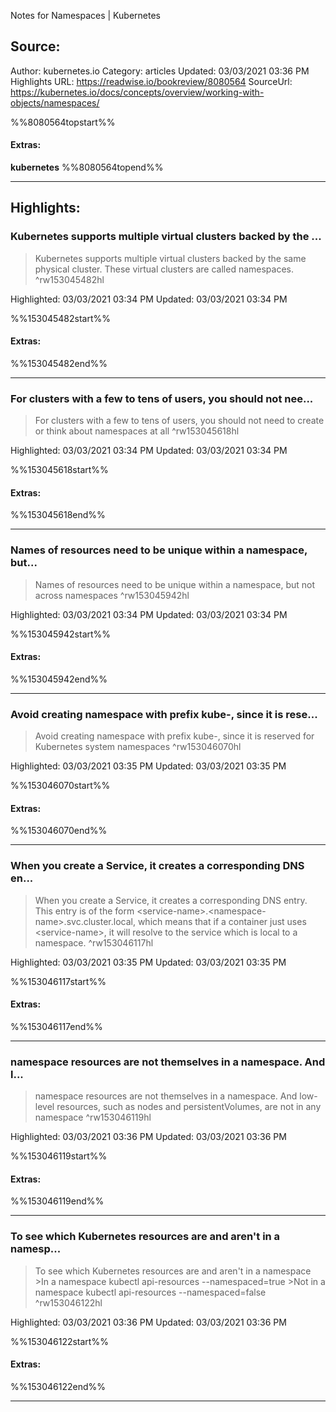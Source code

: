 Notes for Namespaces | Kubernetes

## Source:
Author: kubernetes.io
Category: articles
Updated: 03/03/2021 03:36 PM
Highlights URL: https://readwise.io/bookreview/8080564
SourceUrl: https://kubernetes.io/docs/concepts/overview/working-with-objects/namespaces/

%%8080564topstart%%
#### Extras:
**kubernetes**
%%8080564topend%%
 
-----
 ## Highlights:

### Kubernetes supports multiple virtual clusters backed by the ...
>Kubernetes supports multiple virtual clusters backed by the same physical cluster. These virtual clusters are called namespaces. ^rw153045482hl


Highlighted: 03/03/2021 03:34 PM
Updated: 03/03/2021 03:34 PM

%%153045482start%%
#### Extras:

%%153045482end%%

------

### For clusters with a few to tens of users, you should not nee...
>For clusters with a few to tens of users, you should not need to create or think about namespaces at all ^rw153045618hl


Highlighted: 03/03/2021 03:34 PM
Updated: 03/03/2021 03:34 PM

%%153045618start%%
#### Extras:

%%153045618end%%

------

### Names of resources need to be unique within a namespace, but...
>Names of resources need to be unique within a namespace, but not across namespaces ^rw153045942hl


Highlighted: 03/03/2021 03:34 PM
Updated: 03/03/2021 03:34 PM

%%153045942start%%
#### Extras:

%%153045942end%%

------

### Avoid creating namespace with prefix kube-, since it is rese...
>Avoid creating namespace with prefix kube-, since it is reserved for Kubernetes system namespaces ^rw153046070hl


Highlighted: 03/03/2021 03:35 PM
Updated: 03/03/2021 03:35 PM

%%153046070start%%
#### Extras:

%%153046070end%%

------

### When you create a Service, it creates a corresponding DNS en...
>When you create a Service, it creates a corresponding DNS entry. This entry is of the form &lt;service-name&gt;.&lt;namespace-name&gt;.svc.cluster.local, which means that if a container just uses &lt;service-name&gt;, it will resolve to the service which is local to a namespace. ^rw153046117hl


Highlighted: 03/03/2021 03:35 PM
Updated: 03/03/2021 03:35 PM

%%153046117start%%
#### Extras:

%%153046117end%%

------

### namespace resources are not themselves in a namespace. And l...
>namespace resources are not themselves in a namespace. And low-level resources, such as nodes and persistentVolumes, are not in any namespace ^rw153046119hl


Highlighted: 03/03/2021 03:36 PM
Updated: 03/03/2021 03:36 PM

%%153046119start%%
#### Extras:

%%153046119end%%

------

### To see which Kubernetes resources are and aren't in a namesp...
>To see which Kubernetes resources are and aren&#39;t in a namespace
&gt;In a namespace
kubectl api-resources --namespaced=true
&gt;Not in a namespace
kubectl api-resources --namespaced=false ^rw153046122hl


Highlighted: 03/03/2021 03:36 PM
Updated: 03/03/2021 03:36 PM

%%153046122start%%
#### Extras:

%%153046122end%%

------

